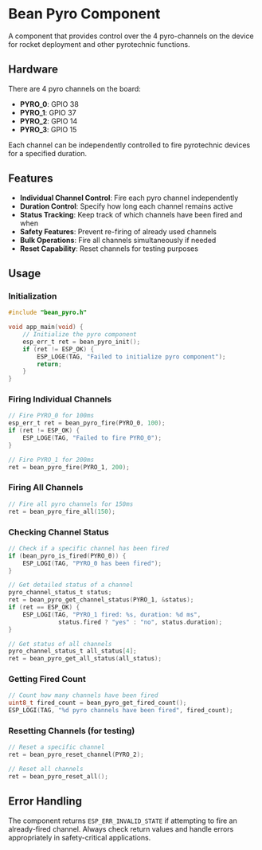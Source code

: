 # Bean Pyro Component

A component that provides control over the 4 pyro-channels on the device for rocket deployment and other pyrotechnic functions.

## Hardware
There are 4 pyro channels on the board:
- **PYRO_0**: GPIO 38
- **PYRO_1**: GPIO 37  
- **PYRO_2**: GPIO 14
- **PYRO_3**: GPIO 15

Each channel can be independently controlled to fire pyrotechnic devices for a specified duration.

## Features
- **Individual Channel Control**: Fire each pyro channel independently
- **Duration Control**: Specify how long each channel remains active
- **Status Tracking**: Keep track of which channels have been fired and when
- **Safety Features**: Prevent re-firing of already used channels
- **Bulk Operations**: Fire all channels simultaneously if needed
- **Reset Capability**: Reset channels for testing purposes

## Usage

### Initialization
```c
#include "bean_pyro.h"

void app_main(void) {
    // Initialize the pyro component
    esp_err_t ret = bean_pyro_init();
    if (ret != ESP_OK) {
        ESP_LOGE(TAG, "Failed to initialize pyro component");
        return;
    }
}
```

### Firing Individual Channels
```c
// Fire PYRO_0 for 100ms
esp_err_t ret = bean_pyro_fire(PYRO_0, 100);
if (ret != ESP_OK) {
    ESP_LOGE(TAG, "Failed to fire PYRO_0");
}

// Fire PYRO_1 for 200ms
ret = bean_pyro_fire(PYRO_1, 200);
```

### Firing All Channels
```c
// Fire all pyro channels for 150ms
ret = bean_pyro_fire_all(150);
```

### Checking Channel Status
```c
// Check if a specific channel has been fired
if (bean_pyro_is_fired(PYRO_0)) {
    ESP_LOGI(TAG, "PYRO_0 has been fired");
}

// Get detailed status of a channel
pyro_channel_status_t status;
ret = bean_pyro_get_channel_status(PYRO_1, &status);
if (ret == ESP_OK) {
    ESP_LOGI(TAG, "PYRO_1 fired: %s, duration: %d ms", 
              status.fired ? "yes" : "no", status.duration);
}

// Get status of all channels
pyro_channel_status_t all_status[4];
ret = bean_pyro_get_all_status(all_status);
```

### Getting Fired Count
```c
// Count how many channels have been fired
uint8_t fired_count = bean_pyro_get_fired_count();
ESP_LOGI(TAG, "%d pyro channels have been fired", fired_count);
```

### Resetting Channels (for testing)
```c
// Reset a specific channel
ret = bean_pyro_reset_channel(PYRO_2);

// Reset all channels
ret = bean_pyro_reset_all();
```

## Error Handling
The component returns `ESP_ERR_INVALID_STATE` if attempting to fire an already-fired channel. Always check return values and handle errors appropriately in safety-critical applications.
